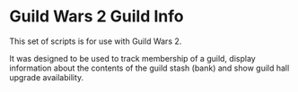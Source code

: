 Guild Wars 2 Guild Info
=======================

This set of scripts is for use with Guild Wars 2.

It was designed to be used to track membership of a guild, display
information about the contents of the guild stash (bank) and show
guild hall upgrade availability.

